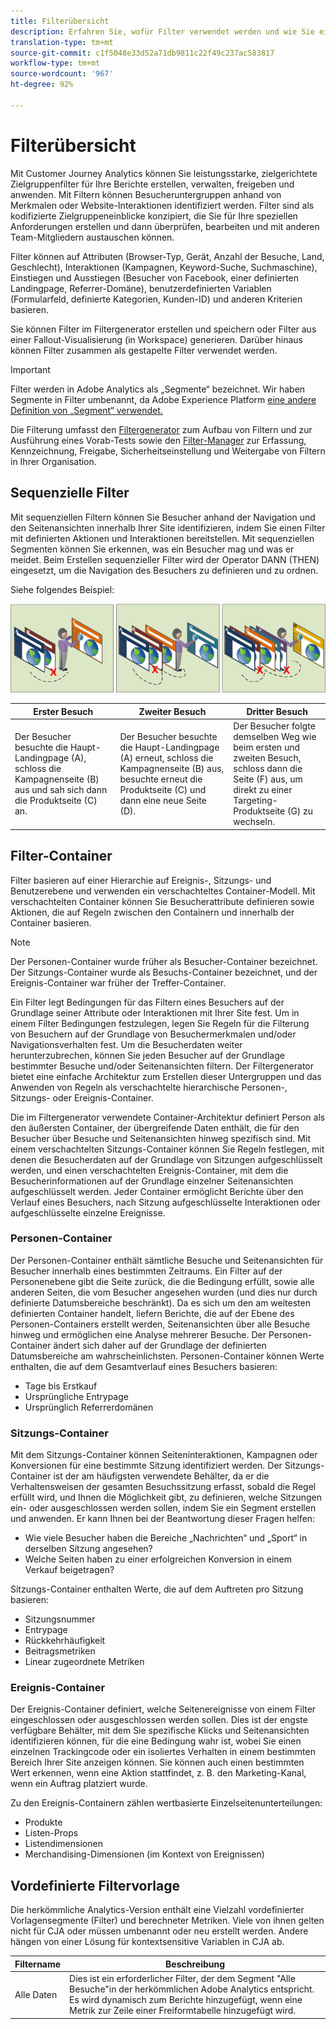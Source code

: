 ```yaml
---
title: Filterübersicht
description: Erfahren Sie, wofür Filter verwendet werden und wie Sie einen einfachen Filter erstellen.
translation-type: tm+mt
source-git-commit: c1f5048e33d52a71db9811c22f49c237ac583817
workflow-type: tm+mt
source-wordcount: '967'
ht-degree: 92%

---
```



# Filterübersicht

Mit Customer Journey Analytics können Sie leistungsstarke, zielgerichtete Zielgruppenfilter für Ihre Berichte erstellen, verwalten, freigeben und anwenden. Mit Filtern können Besucheruntergruppen anhand von Merkmalen oder Website-Interaktionen identifiziert werden. Filter sind als kodifizierte Zielgruppeneinblicke konzipiert, die Sie für Ihre speziellen Anforderungen erstellen und dann überprüfen, bearbeiten und mit anderen Team-Mitgliedern austauschen können.

Filter können auf Attributen (Browser-Typ, Gerät, Anzahl der Besuche, Land, Geschlecht), Interaktionen (Kampagnen, Keyword-Suche, Suchmaschine), Einstiegen und Ausstiegen (Besucher von Facebook, einer definierten Landingpage, Referrer-Domäne), benutzerdefinierten Variablen (Formularfeld, definierte Kategorien, Kunden-ID) und anderen Kriterien basieren.

Sie können Filter im Filtergenerator erstellen und speichern oder Filter aus einer Fallout-Visualisierung (in Workspace) generieren. Darüber hinaus können Filter zusammen als gestapelte Filter verwendet werden.

>[!IMPORTANT]
>Filter werden in Adobe Analytics als „Segmente“ bezeichnet. Wir haben Segmente in Filter umbenannt, da Adobe Experience Platform [eine andere Definition von „Segment“ verwendet. ](https://docs.adobe.com/content/help/de-DE/experience-platform/segmentation/home.html)

Die Filterung umfasst den [Filtergenerator](/help/components/filters/create-filters.md) zum Aufbau von Filtern und zur Ausführung eines Vorab-Tests sowie den [Filter-Manager](/help/components/filters/manage-filters.md) zur Erfassung, Kennzeichnung, Freigabe, Sicherheitseinstellung und Weitergabe von Filtern in Ihrer Organisation.

## Sequenzielle Filter

Mit sequenziellen Filtern können Sie Besucher anhand der Navigation und den Seitenansichten innerhalb Ihrer Site identifizieren, indem Sie einen Filter mit definierten Aktionen und Interaktionen bereitstellen. Mit sequenziellen Segmenten können Sie erkennen, was ein Besucher mag und was er meidet. Beim Erstellen sequenzieller Filter wird der Operator DANN (THEN) eingesetzt, um die Navigation des Besuchers zu definieren und zu ordnen.

Siehe folgendes Beispiel:

![](assets/sequential_fil.png)

| Erster Besuch | Zweiter Besuch | Dritter Besuch |
| --- | --- | --- |
| Der Besucher besuchte die Haupt-Landingpage (A), schloss die Kampagnenseite (B) aus und sah sich dann die Produktseite (C) an. | Der Besucher besuchte die Haupt-Landingpage (A) erneut, schloss die Kampagnenseite (B) aus, besuchte erneut die Produktseite (C) und dann eine neue Seite (D). | Der Besucher folgte demselben Weg wie beim ersten und zweiten Besuch, schloss dann die Seite (F) aus, um direkt zu einer Targeting-Produktseite (G) zu wechseln. |

## Filter-Container

Filter basieren auf einer Hierarchie auf Ereignis-, Sitzungs- und Benutzerebene und verwenden ein verschachteltes Container-Modell. Mit verschachtelten Container können Sie Besucherattribute definieren sowie Aktionen, die auf Regeln zwischen den Containern und innerhalb der Container basieren.

>[!NOTE]
>Der Personen-Container wurde früher als Besucher-Container bezeichnet. Der Sitzungs-Container wurde als Besuchs-Container bezeichnet, und der Ereignis-Container war früher der Treffer-Container.

Ein Filter legt Bedingungen für das Filtern eines Besuchers auf der Grundlage seiner Attribute oder Interaktionen mit Ihrer Site fest. Um in einem Filter Bedingungen festzulegen, legen Sie Regeln für die Filterung von Besuchern auf der Grundlage von Besuchermerkmalen und/oder Navigationsverhalten fest. Um die Besucherdaten weiter herunterzubrechen, können Sie jeden Besucher auf der Grundlage bestimmter Besuche und/oder Seitenansichten filtern. Der Filtergenerator bietet eine einfache Architektur zum Erstellen dieser Untergruppen und das Anwenden von Regeln als verschachtelte hierarchische Personen-, Sitzungs- oder Ereignis-Container.

Die im Filtergenerator verwendete Container-Architektur definiert Person als den äußersten Container, der übergreifende Daten enthält, die für den Besucher über Besuche und Seitenansichten hinweg spezifisch sind. Mit einem verschachtelten Sitzungs-Container können Sie Regeln festlegen, mit denen die Besucherdaten auf der Grundlage von Sitzungen aufgeschlüsselt werden, und einen verschachtelten Ereignis-Container, mit dem die Besucherinformationen auf der Grundlage einzelner Seitenansichten aufgeschlüsselt werden. Jeder Container ermöglicht Berichte über den Verlauf eines Besuchers, nach Sitzung aufgeschlüsselte Interaktionen oder aufgeschlüsselte einzelne Ereignisse.

### Personen-Container

Der Personen-Container enthält sämtliche Besuche und Seitenansichten für Besucher innerhalb eines bestimmten Zeitraums. Ein Filter auf der Personenebene gibt die Seite zurück, die die Bedingung erfüllt, sowie alle anderen Seiten, die vom Besucher angesehen wurden (und dies nur durch definierte Datumsbereiche beschränkt). Da es sich um den am weitesten definierten Container handelt, liefern Berichte, die auf der Ebene des Personen-Containers erstellt werden, Seitenansichten über alle Besuche hinweg und ermöglichen eine Analyse mehrerer Besuche. Der Personen-Container ändert sich daher auf der Grundlage der definierten Datumsbereiche am wahrscheinlichsten.
Personen-Container können Werte enthalten, die auf dem Gesamtverlauf eines Besuchers basieren:

* Tage bis Erstkauf
* Ursprüngliche Entrypage
* Ursprünglich Referrerdomänen

### Sitzungs-Container

Mit dem Sitzungs-Container können Seiteninteraktionen, Kampagnen oder Konversionen für eine bestimmte Sitzung identifiziert werden. Der Sitzungs-Container ist der am häufigsten verwendete Behälter, da er die Verhaltensweisen der gesamten Besuchssitzung erfasst, sobald die Regel erfüllt wird, und Ihnen die Möglichkeit gibt, zu definieren, welche Sitzungen ein- oder ausgeschlossen werden sollen, indem Sie ein Segment erstellen und anwenden. Er kann Ihnen bei der Beantwortung dieser Fragen helfen:

* Wie viele Besucher haben die Bereiche „Nachrichten“ und „Sport“ in derselben Sitzung angesehen?
* Welche Seiten haben zu einer erfolgreichen Konversion in einem Verkauf beigetragen?

Sitzungs-Container enthalten Werte, die auf dem Auftreten pro Sitzung basieren:

* Sitzungsnummer
* Entrypage
* Rückkehrhäufigkeit
* Beitragsmetriken
* Linear zugeordnete Metriken

### Ereignis-Container

Der Ereignis-Container definiert, welche Seitenereignisse von einem Filter eingeschlossen oder ausgeschlossen werden sollen. Dies ist der engste verfügbare Behälter, mit dem Sie spezifische Klicks und Seitenansichten identifizieren können, für die eine Bedingung wahr ist, wobei Sie einen einzelnen Trackingcode oder ein isoliertes Verhalten in einem bestimmten Bereich Ihrer Site anzeigen können. Sie können auch einen bestimmten Wert erkennen, wenn eine Aktion stattfindet, z. B. den Marketing-Kanal, wenn ein Auftrag platziert wurde.

Zu den Ereignis-Containern zählen wertbasierte Einzelseitenunterteilungen:

* Produkte
* Listen-Props
* Listendimensionen
* Merchandising-Dimensionen (im Kontext von Ereignissen)

## Vordefinierte Filtervorlage

Die herkömmliche Analytics-Version enthält eine Vielzahl vordefinierter Vorlagensegmente (Filter) und berechneter Metriken. Viele von ihnen gelten nicht für CJA oder müssen umbenannt oder neu erstellt werden. Andere hängen von einer Lösung für kontextsensitive Variablen in CJA ab.

| Filtername | Beschreibung |
| --- | --- |
| Alle Daten | Dies ist ein erforderlicher Filter, der dem Segment &quot;Alle Besuche&quot;in der herkömmlichen Adobe Analytics entspricht. Es wird dynamisch zum Berichte hinzugefügt, wenn eine Metrik zur Zeile einer Freiformtabelle hinzugefügt wird. |